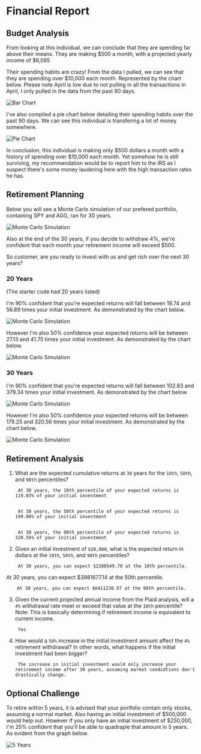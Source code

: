 # Financial Report

## **Budget Analysis**

From looking at this individual, we can conclude that they are spending far above their means. They are making $500 a month, with a projected yearly income of $6,085

Their spending habits are crazy! From the data I pulled, we can see that they are spending over $10,000 each month. Represented by the chart below. Please note April is low due to not pulling in all the transactions in April, I only pulled in the data from the past 90 days.

![Bar Chart](../Assignment/Resources/spending_monthly.png)

 I've also compiled a pie chart below detailing their spending habits over the past 90 days. We can see this individual is transfering a lot of money somewhere.

 ![Pie Chart](../Assignment/Resources/spending_categories.png)

 In conclusion, this individual is making only $500 dollars a month with a history of spending over $10,000 each month. Yet somehow he is still surviving, my recommendation would be to report him to the IRS as I suspect there's some money laudering here with the high transaction rates he has.

## **Retirement Planning**

Below you will see a Monte Carlo simulation of our prefered portfolio, containing SPY and AGG, ran for 30 years. 

![Monte Carlo Simulation](../Assignment/Resources/monte_carlo_simulation.png)

Also at the end of the 30 years, if you decide to withdraw 4%, we're confident that each month your retirement income will exceed $500.

So customer, are you ready to invest with us and get rich over the next 30 years?

### **20 Years**
(The starter code had 20 years listed)

I'm 90% confident that you're expected returns will fall between 19.74 and 56.89 times your initial investment. As demonstrated by the chart below.  

![Monte Carlo Simulation](../Assignment/Resources/ninety_percentile.png)

However I'm also 50% confidence your expected returns will be between 27.13 and 41.75 times your initial investment. As demonstrated by the chart below.

![Monte Carlo Simulation](../Assignment/Resources/fifty_percentile.png)

### **30 Years**

I'm 90% confident that you're expected returns will fall between 102.83 and 379.34 times your initial investment. As demonstrated by the chart below.  

![Monte Carlo Simulation](../Assignment/Resources/30years_90.png)

However I'm also 50% confidence your expected returns will be between 179.25 and 320.56 times your initial investment. As demonstrated by the chart below.

![Monte Carlo Simulation](../Assignment/Resources/30_50.png)


## **Retirement Analysis**


1. What are the expected cumulative returns at `30` years for the `10th`, `50th`, and `90th` percentiles?

        At 30 years, the 10th percentile of your expected returns is 119.03% of your initial investment


        At 30 years, the 50th percentile of your expected returns is 199.08% of your initial investment


        At 30 years, the 90th percentile of your expected returns is 320.56% of your initial investment
    

2. Given an initial investment of `$20,000`, what is the expected return in dollars at the `10th`, `50th`, and `90th` percentiles?

        At 30 years, you can expect $2380549.70 at the 10th percentile.


At 30 years, you can expect $3981677.14 at the 50th percentile.


        At 30 years, you can expect $6411230.97 at the 90th percentile.
    

3. Given the current projected annual income from the Plaid analysis, will a `4%` withdrawal rate meet or exceed that value at the `10th` percentile? Note: This is basically determining if retirement income is equivalent to current income.

        Yes    

4. How would a `50%` increase in the initial investment amount affect the `4%` retirement withdrawal? In other words, what happens if the initial investment had been bigger?

        The increase in initial investment would only increase your retirement income after 30 years, assuming market condidtions don't drastically change. 
    
    
## **Optional Challenge**
    

To retire within 5 years, it is advised that your portfolio contain only stocks, assuming a normal market. Also having an initial investment of $500,000 would help out. However if you only have an initial investment of $250,000, I'm 25% confident that you'll be able to quadraple that amount in 5 years. As evident from the graph below. 

![5 Years](../Assignment/Resources/5years.png)